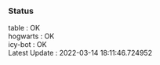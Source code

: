 ### Status


table : OK  
hogwarts : OK  
icy-bot : OK  
Latest Update : 2022-03-14 18:11:46.724952
